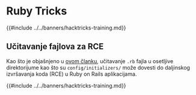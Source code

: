 # Ruby Tricks

{{#include ../../banners/hacktricks-training.md}}

## Učitavanje fajlova za RCE

Kao što je objašnjeno u [ovom članku](https://www.offsec.com/blog/cve-2024-46986/), učitavanje `.rb` fajla u osetljive direktorijume kao što su `config/initializers/` može dovesti do daljinskog izvršavanja koda (RCE) u Ruby on Rails aplikacijama.

{{#include ../../banners/hacktricks-training.md}}
